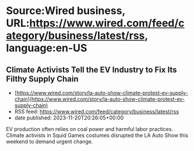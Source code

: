 # Source:Wired business, URL:https://www.wired.com/feed/category/business/latest/rss, language:en-US

## Climate Activists Tell the EV Industry to Fix Its Filthy Supply Chain
 - [https://www.wired.com/story/la-auto-show-climate-protest-ev-supply-chain](https://www.wired.com/story/la-auto-show-climate-protest-ev-supply-chain)
 - RSS feed: https://www.wired.com/feed/category/business/latest/rss
 - date published: 2023-11-20T20:26:05+00:00

EV production often relies on coal power and harmful labor practices. Climate activists in Squid Games costumes disrupted the LA Auto Show this weekend to demand urgent change.

